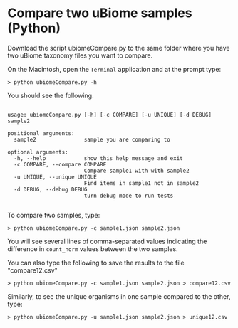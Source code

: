 # Compare two uBiome samples (Python)

Download the script ubiomeCompare.py to the same folder where you have two uBiome taxonomy files you want to compare. 

On the Macintosh, open the ```Terminal``` application and at the prompt type:

```
> python ubiomeCompare.py -h
```

You should see the following:

```

usage: ubiomeCompare.py [-h] [-c COMPARE] [-u UNIQUE] [-d DEBUG] sample2

positional arguments:
  sample2               sample you are comparing to

optional arguments:
  -h, --help            show this help message and exit
  -c COMPARE, --compare COMPARE
                        Compare sample1 with with sample2
  -u UNIQUE, --unique UNIQUE
                        Find items in sample1 not in sample2
  -d DEBUG, --debug DEBUG
                        turn debug mode to run tests
                        
```

To compare two samples, type:

```
> python ubiomeCompare.py -c sample1.json sample2.json

```

You will see several lines of comma-separated values indicating the difference in `count_norm` values between the two samples.

You can also type the following to save the results to the file "compare12.csv"

```
> python ubiomeCompare.py -c sample1.json sample2.json > compare12.csv

```

Similarly, to see the unique organisms in one sample compared to the other, type:

```
> python ubiomeCompare.py -u sample1.json sample2.json > unique12.csv

```









